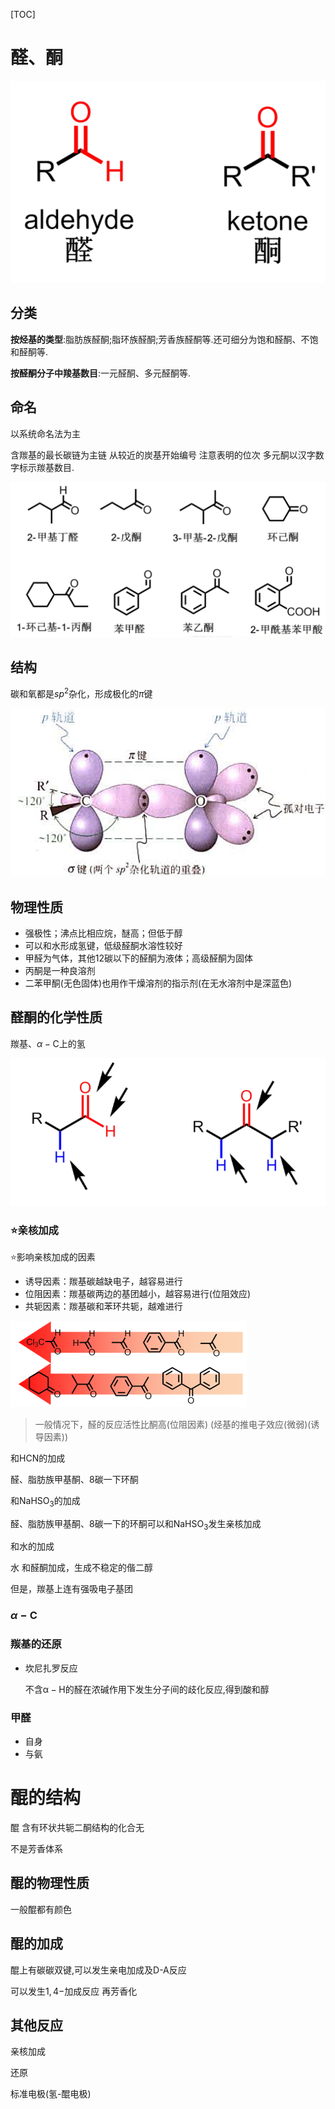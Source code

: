 [TOC]

# 醛、酮

![image-20210622103615589](image/image-20210622103615589.png)

## 分类

**按烃基的类型**:脂肪族醛酮;脂环族醛酮;芳香族醛酮等.还可细分为饱和醛酮、不饱和醛酮等.

**按醛酮分子中羧基数目**:一元醛酮、多元醛酮等.

## 命名

以系统命名法为主

含羰基的最长碳链为主链
从较近的炭基开始编号
注意表明的位次
多元酮以汉字数字标示羰基数目.

<img src="image/image-20210622103803333.png" alt="image-20210622103803333" style="zoom: 50%;" />

## 结构

碳和氧都是$sp^2$杂化，形成极化的$\pi$键

<img src="image/image-20210622103820331.png" alt="image-20210622103820331" style="zoom:67%;" />

## 物理性质

- 强极性；沸点比相应烷，醚高；但低于醇
- 可以和水形成氢键，低级醛酮水溶性较好
- 甲醛为气体，其他12碳以下的醛酮为液体；高级醛酮为固体
- 丙酮是一种良溶剂
- 二苯甲酮(无色固体)也用作干燥溶剂的指示剂(在无水溶剂中是深蓝色)

## 醛酮的化学性质

羰基、$\alpha-\mathrm{C}$上的氢

![image-20210622103843004](image/image-20210622103843004.png)

### ⭐亲核加成

⭐影响亲核加成的因素

- 诱导因素：羰基碳越缺电子，越容易进行
- 位阻因素：羰基碳两边的基团越小，越容易进行(位阻效应)
- 共轭因素：羰基碳和苯环共轭，越难进行

<img src="image/image-20210622103925565.png" alt="image-20210622103925565" style="zoom:50%;" />

> 一般情况下，醛的反应活性比酮高(位阻因素)
(烃基的推电子效应(微弱)(诱导因素))

和$\mathrm{HCN}$的加成

醛、脂肪族甲基酮、8碳一下环酮

和$\mathrm{NaHSO_3}$的加成

醛、脂肪族甲基酮、8碳一下的环酮可以和$\mathrm{NaHSO_3}$发生亲核加成

和水的加成

水 和醛酮加成，生成不稳定的偕二醇

但是，羰基上连有强吸电子基团

### $\alpha-\mathrm{C}$

### 羰基的还原

- 坎尼扎罗反应

    不含$\mathrm{\alpha-H}$的醛在浓碱作用下发生分子间的歧化反应,得到酸和醇

### 甲醛

- 自身
- 与氨

# 醌的结构

醌
含有环状共轭二酮结构的化合无

不是芳香体系

## 醌的物理性质

一般醌都有颜色

## 醌的加成

醌上有碳碳双键,可以发生亲电加成及D-A反应

可以发生$1,4-$加成反应
再芳香化

## 其他反应

亲核加成

还原

标准电极(氢-醌电极)